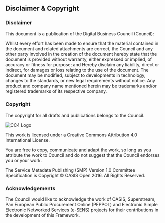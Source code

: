 ## Disclaimer & Copyright 

### Disclaimer 
This document is a publication of the Digital Business Council (Council): 

Whilst every effort has been made to ensure that the material contained in the document and related attachments are correct, the Council and any other party involved in the creation of the document hereby state that the document is provided without warranty, either expressed or implied, of accuracy or fitness for purpose; and 
Hereby disclaim any liability, direct or indirect, for damages or loss relating to the use of the document. The document may be modified, subject to developments in technology, changes to the standards, or new legal requirements without notice. Any product and company name mentioned herein may be trademarks and/or registered trademarks of its respective company.

### Copyright
The copyright for all drafts and publications belongs to the Council.
 
![CC4 Logo](https://i.creativecommons.org/l/by/4.0/88x31.png)

This work is licensed under a Creative Commons Attribution 4.0 International License. 

You are free to copy, communicate and adapt the work, so long as you attribute the work to Council and do not suggest that the Council endorses you or your work. 

The Service Metadata Publishing (SMP) Version 1.0 Committee Specification is Copyright © OASIS Open 2016. All Rights Reserved. 

### Acknowledgements 

The Council would like to acknowledge the work of OASIS, Superstream, Pan European Public Procurement Online (PEPPOL) and Electronic Simple Electronic Networked Services (e-SENS) projects for their contributions in the development of this Framework. 
